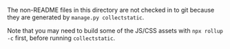 The non-README files in this directory are not checked in to git because
they are generated by `manage.py collectstatic`.

Note that you may need to build some of the JS/CSS assets with `npx rollup
-c` first, before running `collectstatic`.
